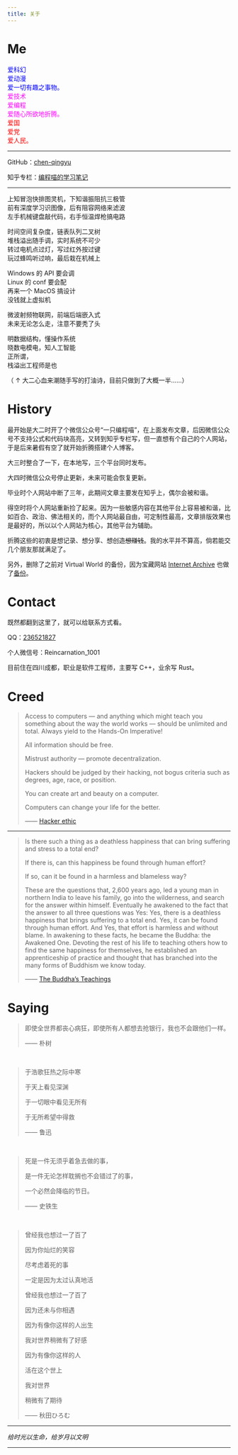 ```yaml
---
title: 关于
---
```


# Me

<font color="#0000FF">
爱科幻<br>
爱动漫<br>
爱一切有趣之事物。<br>
</font>

<font color="#FF00FF">
爱技术<br>
爱编程<br>
爱随心所欲地折腾。<br>
</font>

<font color="#FF0000">
爱国<br>
爱党<br>
爱人民。<br>
</font>

---

GitHub：[chen-qingyu](https://github.com/chen-qingyu)

知乎专栏：[编程喵的学习笔记](https://zhuanlan.zhihu.com/codecat)

---

上知冒泡快排图灵机，下知谐振阻抗三极管<br>
前有深度学习识图像，后有阻容网络来滤波<br>
左手机械键盘敲代码，右手恒温焊枪搞电路<br>

时间空间复杂度，链表队列二叉树<br>
堆栈溢出随手调，实时系统不可少<br>
转过电机点过灯，写过红外按过键<br>
玩过蜂鸣听过响，最后栽在机械上<br>

Windows 的 API 要会调<br>
Linux 的 conf 要会配<br>
再来一个 MacOS 搞设计<br>
没钱就上虚拟机<br>

微波射频物联网，前端后端嵌入式<br>
未来无论怎么走，注意不要秃了头<br>

明数据结构，懂操作系统<br>
晓数电模电，知人工智能<br>
正所谓，<br>
栈溢出工程师是也<br>

（ ↑ 大二心血来潮随手写的打油诗，目前只做到了大概一半……）

# History

最开始是大二时开了个微信公众号“一只编程喵”，在上面发布文章，后因微信公众号不支持公式和代码块高亮，又转到知乎专栏写，但一直想有个自己的个人网站，于是后来暑假有空了就开始折腾搭建个人博客。

大三时整合了一下，在本地写，三个平台同时发布。

大四时微信公众号停止更新，未来可能会恢复更新。

毕业时个人网站中断了三年，此期间文章主要发在知乎上，偶尔会被和谐。

得空时将个人网站重新捡了起来。因为一些敏感内容在其他平台上容易被和谐，比如百合、政治、佛法相关的，而个人网站最自由，可定制性最高，文章排版效果也是最好的，所以以个人网站为核心，其他平台为辅助。

折腾这些的初衷是想记录、想分享、想创造~~想赚钱~~。我的水平并不算高，倘若能交几个朋友那就满足了。

另外，删除了之前对 Virtual World 的备份，因为宝藏网站 [Internet Archive](https://archive.org/) 也做了[备份](https://web.archive.org/web/20211020163321/http://swarmagents.cn.13442.m8849.cn/vm/index.htm)。

# Contact

既然都翻到这里了，就可以给联系方式看。

QQ：[236521827](http://wpa.qq.com/msgrd?v=3&uin=236521827&site=qq&menu=yes)

个人微信号：Reincarnation_1001

目前住在四川成都，职业是软件工程师，主要写 C++，业余写 Rust。

# Creed

> Access to computers — and anything which might teach you something about the way the world works — should be unlimited and total. Always yield to the Hands-On Imperative!
>
> All information should be free.
>
> Mistrust authority — promote decentralization.
>
> Hackers should be judged by their hacking, not bogus criteria such as degrees, age, race, or position.
>
> You can create art and beauty on a computer.
>
> Computers can change your life for the better.
>
> —— [Hacker ethic](https://en.wikipedia.org/wiki/Hacker_ethic)

---

> Is there such a thing as a deathless happiness that can bring suffering and stress to a total end?
>
> If there is, can this happiness be found through human effort?
>
> If so, can it be found in a harmless and blameless way?
>
> These are the questions that, 2,600 years ago, led a young man in northern India to leave his family, go into the wilderness, and search for the answer within himself. Eventually he awakened to the fact that the answer to all three questions was Yes: Yes, there is a deathless happiness that brings suffering to a total end. Yes, it can be found through human effort. And Yes, that effort is harmless and without blame. In awakening to these facts, he became the Buddha: the Awakened One. Devoting the rest of his life to teaching others how to find the same happiness for themselves, he established an apprenticeship of practice and thought that has branched into the many forms of Buddhism we know today.
>
> —— [The Buddha’s Teachings](https://www.dhammatalks.org/books/BuddhasTeachings/Section0003.html)

# Saying

> 即使全世界都丧心病狂，即使所有人都想去抢银行，我也不会跟他们一样。
>
> —— 朴树

<br>

> 于浩歌狂热之际中寒
>
> 于天上看见深渊
>
> 于一切眼中看见无所有
>
> 于无所希望中得救
>
> —— 鲁迅

<br>

> 死是一件无须乎着急去做的事，
>
> 是一件无论怎样耽搁也不会错过了的事，
>
> 一个必然会降临的节日。
>
> —— 史铁生

<br>

> 曾经我也想过一了百了
>
> 因为你灿烂的笑容
>
> 尽考虑着死的事
>
> 一定是因为太过认真地活
>
> 曾经我也想过一了百了
>
> 因为还未与你相遇
>
> 因为有像你这样的人出生
>
> 我对世界稍微有了好感
>
> 因为有像你这样的人
>
> 活在这个世上
>
> 我对世界
>
> 稍微有了期待
>
> —— 秋田ひろむ

---

_给时光以生命，给岁月以文明_

---
